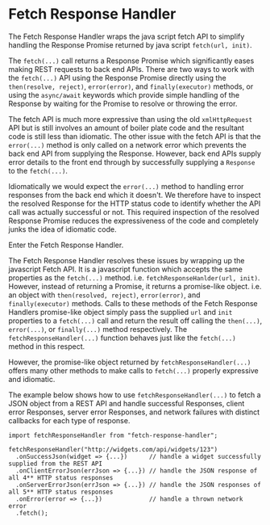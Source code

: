 # Fetch Response Handler

The Fetch Response Handler wraps the java script fetch API to simplify handling the Response Promise returned by java script `fetch(url, init)`.

The `fetch(...)` call returns a Response Promise which significantly eases making REST requests to back end APIs.
There are two ways to work with the `fetch(...)` API using the Response Promise directly using the `then(resolve, reject)`, `error(error)`, and `finally(executor)` methods, or using the `async/await` keywords which provide simple handling of the Response by waiting for the Promise to resolve or throwing the error.

The fetch API is much more expressive than using the old `xmlHttpRequest` API but is still involves an amount of boiler plate code and the resultant code is still less than idiomatic.
The other issue with the fetch API is that the `error(...)` method is only called on a network error which prevents the back end API from supplying the Response. 
However, back end APIs supply error details to the front end through by successfully supplying a `Response` to the `fetch(...)`.

Idiomatically we would expect the `error(...)` method to handling error responses from the back end which it doesn't. We therefore have to inspect the resolved Response for the HTTP status code to identify whether the API call was actually successful or not. This required inspection of the resolved Response Promise reduces the expressiveness of the code and completely junks the idea of idiomatic code.

Enter the Fetch Response Handler.

The Fetch Response Handler resolves these issues by wrapping up the javascript Fetch API. It is a javascript function which accepts the same properties as the `fetch(...)` method. i.e. `fetchResponseHanlder(url, init)`. However, instead of returning a Promise, it returns a promise-like object. i.e. an object with `then(resolved, reject)`, `error(error)`, and `finally(executor)` methods.
Calls to these methods of the Fetch Response Handlers promise-like object simply pass the supplied `url` and `init` properties to a `fetch(...)` call and return the result off calling the `then(...)`, `error(...)`, or `finally(...)` method respectively. The `fetchResponseHandler(...)` function behaves just like the `fetch(...)` method in this respect.

However, the promise-like object returned by `fetchResponseHandler(...)` offers many other methods to make calls to `fetch(...)` properly expressive and idiomatic.

The example below shows how to use `fetchResponseHandler(...)` to fetch a JSON object from a REST API and handle successful Responses, client error Responses, server error Responses, and network failures with distinct callbacks for each type of response.

```
import fetchResponseHandler from "fetch-response-handler";

fetchResponseHandler("http://widgets.com/api/widgets/123")
  .onSuccessJson(widget => {...})      // handle a widget successfully supplied from the REST API
  .onClientErrorJson(errJson => {...}) // handle the JSON response of all 4** HTTP status responses
  .onServerErrorJson(errJson => {...}) // handle the JSON responses of all 5** HTTP status responses
  .onError(error => {...})             // handle a thrown network error
  .fetch();
```



